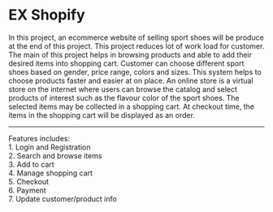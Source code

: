# EX Shopify
In this project, an ecommerce website of selling sport shoes will be produce at the end of this project. This project reduces lot of work load for customer. The main of this project helps in browsing products and able to add their desired items into shopping cart. Customer can choose different sport shoes based on gender, price range, colors and sizes. This system helps to choose products faster and easier at on place. An online store is a virtual  store on the internet where users can browse the catalog and select products of interest such as the flavour color of the sport shoes. The selected items may be collected in a shopping cart. At checkout time, the items in the shopping cart will be displayed as an order.

***
    
  Features includes: </br>
    1. Login and Registration </br>
    2. Search and browse items </br>
    3. Add to cart </br>
    4. Manage shopping cart </br>
    5. Checkout </br>
    6. Payment </br>
    7. Update customer/product info </br>
    
    
    
